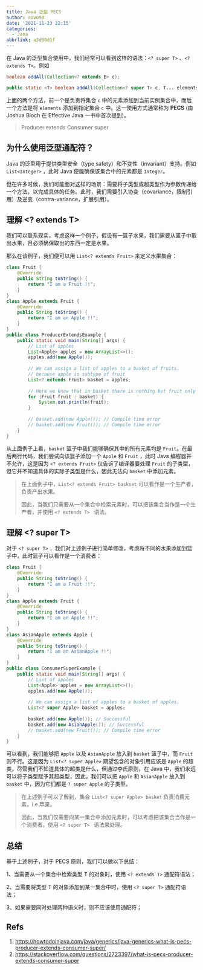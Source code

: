 ```yaml
---
title: Java 泛型 PECS
author: rovo98
date: '2021-11-23 22:15'
categories:
  - Java
abbrlink: a3d08d1f
---
```


在 Java 的泛型集合使用中，我们经常可以看到这样的语法：``<? super T>`` 、``<? extends T>``。例如

```java
boolean addAll(Collection<? extends E> c);

public static <T> boolean addAll(Collection<? super T> c, T... elements);
```

上面的两个方法，前一个是负责将集合 ``c`` 中的元素添加到当前实例集合中，而后一个方法是将 ``elements`` 添加到指定集合 ``c`` 中。这一使用方式通常称为 **PECS** (由 Joshua Bloch 在 Effective Java 一书中首次提到)。
> Producer extends Consumer super

<!-- more -->

## 为什么使用泛型通配符？

Java 的泛型用于提供类型安全（type safety）和不变性（invariant）支持。例如 ``List<Integer>`` ，此时 Java 便能确保该集合中的元素都是 ``Integer``。

但在许多时候，我们可能面对这样的场景：需要将子类型或超类型作为参数传递给一个方法，以完成具体的任务。此时，我们需要引入协变（covariance，限制引用）及逆变（contra-variance，扩展引用）。

## 理解 <? extends T>

我们可以联系现实，考虑这样一个例子，假设有一篮子水果，我们需要从篮子中取出水果，且必须确保取出的东西一定是水果。

那么在该例子，我们便可以用 ``List<? extends Fruit>`` 来定义水果集合：

```java
class Fruit {
    @Override
    public String toString() {
        return "I am a Fruit !!";
    }
}
class Apple extends Fruit {
    @Override
    public String toString() {
        return "I am an Apple !!";
    }
}
public class ProducerExtendsExample {
    public static void main(String[] args) {
        // List of apples
        List<Apple> apples = new ArrayList<>();
        apples.add(new Apple());
        
        // We can assign a list of apples to a basket of fruits.
        // because apple is subtype of fruit
        List<? extends Fruit> basket = apples;
        
        // Here we know that in basket there is nothing but fruit only
        for (Fruit fruit : basket) {
            System.out.println(fruit);
        }
        
        // basket.add(new Apple()); // Compile time error
        // basket.add(new Fruit()); // Compile time error
    }
}
```

从上面例子上看，``basket`` 篮子中我们能够确保其中的所有元素均是 ``Fruit``。在最后两行代码，我们尝试向该篮子添加一个 ``Apple`` 和 ``Fruit`` ，此时 Java 编程器并不允许，这是因为 ``<? extends Fruit>`` 仅告诉了编译器要处理 ``Fruit`` 的子类型，但它并不知道具体的实际子类型是什么，因此无法向 ``basket`` 中添加元素。

> 在上面例子中，``List<? extends Fruit> baskset`` 可以看作是一个生产者，负责产出水果。
>
> 因此，当我们只需要从一个集合中检索元素时，可以把该集合当作是一个生产者，并使用 ``<? extends T> `` 语法。

## 理解 <? super T>

对于 ``<? super T>`` ，我们对上述例子进行简单修改，考虑将不同的水果添加到篮子中，此时篮子可以看作是一个消费者：

```java
class Fruit {
    @Override
    public String toString() {
     	return "I am a Fruit !!";   
    }
}
class Apple extends Fruit {
    @Override
    public String toString() {
        return "I am an Apple !!";
    }
}
class AsianApple extends Apple {
    @Override
    public String toString() {
    	return "I am an AsianApple !!";
    }
}
public class ConsumerSuperExample {
    public static void main(String[] args) {
        // List of apples
        List<Apple> apples = new ArrayList<>();
        apples.add(new Apple());
        
        // We can assign a list of apples to a basket of apples.
        List<? super Apple> basket = apples;
        
        basket.add(new Apple()); // Successful
        basket.add(new AsianApple()); // Successful
        // basket.add(new Fruit()); // Compile time error
    }
}
```

可以看到，我们能够把 ``Apple`` 以及  ``AsianApple`` 放入到 ``basket`` 篮子中，而 ``Fruit`` 则不行。这是因为 ``List<? super Apple>`` 期望包含的对象引用应该是 ``Apple`` 的超类，尽管我们不知道具体的超类是什么，但通过李氏原则，在 Java 中，我们永远可以将子类型赋予其超类型，因此，我们可以把 ``Apple`` 和 ``AsianApple`` 放入到 ``basket`` 中，因为它们都是 ``? super Apple`` 的子类型。

> 在上述例子可以了解到，集合 ``List<? super Apple> basket`` 负责消费元素，i.e 苹果。
>
> 因此，当我们仅需要向某一集合中添加元素时，可以考虑把该集合当作是一个消费者，使用 ``<? super T> `` 语法来处理。

## 总结

基于上述例子，对于 PECS 原则，我们可以做以下总结：

1、当需要从一个集合中检索类型 T 的对象时，使用 ``<? extends T>`` 通配符语法；

2、当需要将类型 T 的对象添加到某一集合中时，使用 ``<? super T>`` 通配符语法；

3、如果需要同时处理两种语义时，则不应该使用通配符；

## Refs

1. https://howtodoinjava.com/java/generics/java-generics-what-is-pecs-producer-extends-consumer-super/
2. https://stackoverflow.com/questions/2723397/what-is-pecs-producer-extends-consumer-super

